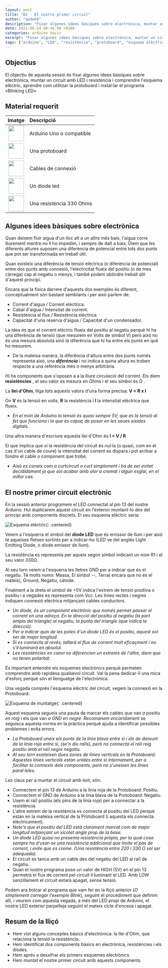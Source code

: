 ```yaml
---
layout: post
title: "02 - El nostre primer circuit"
author: "qode66"
description: "Fixar algunes idees bàsiques sobre electrònica, muntar un circuit amb LED i resistència i comprendre l'esquema elèctric, aprendre com utilitzar la protoboard i instal·lar el programa «Blinking LED»"
date: 2021-06-24 00:45:00 +0200
categories: arduino basic
excerpt: "Fixar algunes idees bàsiques sobre electrònica, muntar un circuit amb LED i resistència i comprendre l'esquema elèctric, aprendre com utilitzar la protoboard i instal·lar el programa «Blinking LED»"
tags: ["arduino", "LED", "resistència", "protoboard", "esquema elèctric"]
---
```


[img1]: /assets/imatges/ard/ard_02_01.png "Esquema elèctric"
[img2]: /assets/imatges/ard/ard_02_02.jpg "Esquema de muntatge"

## Objectius

El objectiu de aquesta sessió és fixar algunes idees bàsiques sobre electrònica, muntar un circuit amb LED i resistència i comprendre l'esquema elèctric, aprendre com utilitzar la protoboard i instal·lar el programa «Blinking LED»

## Material requerit

|                                 Imatge                                 | Descripció               |
| :--------------------------------------------------------------------: | :----------------------- |
|   <img src="/assets/imatges/mat/mat_unor3.png" width="50" height="50">    | Arduino Uno o compatible |
| <img src="/assets/imatges/mat/mat_protoboard.png" width="50" height="50"> | Una protoboard           |
|   <img src="/assets/imatges/mat/mat_cables.png" width="50" height="50">   | Cables de connexió       |
|    <img src="/assets/imatges/mat/mat_led.png" width="50" height="50">     | Un diode led             |
|  <img src="/assets/imatges/mat/mat_resis330.png" width="50" height="50">  | Una resistència 330 Ohms |

## Algunes idees bàsiques sobre electrònica

Quan deixem fluir aigua d'un lloc alt a un altre més baix, l'aigua corre lliurement mentre no li ho impedim, i sempre de dalt a baix. Diem que les diferents altures suposen una diferència de potencial entre tots dos punts que pot ser transformada en treball útil.

Quan existeix una diferència de tensió elèctrica (o diferència de potencial) entre dos punts amb connexió, l'electricitat flueix del positiu (o de mes càrrega) cap al negatiu o menys, i també podem obtindre treball útil d'aquest principi.

Encara que la física darrere d'aquests dos exemples és diferent, conceptualment són bastant semblants i per això parlem de:

- Corrent d'aigua / Corrent elèctrica.
- Cabal d'aigua / Intensitat de corrent.
- Resistència al flux / Resistència elèctrica.
- Capacitat d'una reserva d'aigua / Capacitat d'un condensador.

La idea és que el corrent elèctric flueix del positiu al negatiu perquè hi ha una diferència de tensió (que mesurem en Volts de símbol V) però això no és una mesura absoluta sinó la diferència que hi ha entre els punts en què ho mesurem.

- De la mateixa manera, la diferència d'altura entre dos punts només representa això, una **_diferència_** i no indica a quina altura es troben respecte a una referència més o menys arbitrària.

Hi ha components que s'oposen a a la lliure circulació del corrent. Els diem **resistències** , el seu valor es mesura en Ohms i el seu símbol és Ω .

La **llei d'Ohm**, lliga tots aquests valors d'una forma precisa: **V = R x I**

On **V** és la tensió en volts, **R** la resistència i **I** la intensitat elèctrica que flueix.

- _En el món de Arduino la tensió és quasi sempre 5V, que és la tensió al fet que funciona i la que és capaç de posar en les seues eixides digitals._

Una altra manera d'escriure aquesta llei d'Ohm és **I = V / R**

El que implica que si la resistència del circuit és nul·la (o quasi, com en el cas d'un cable de coure) la intensitat del corrent es dispara i pot arribar a fondre el cable o component que trobe.

- _Això es coneix com a curtcircuit o curt simplement i ha de ser evitat decididament ja que sol acabar amb olor a cremat i algun esglai, en el millor cas._

## El nostre primer circuit electrònic

En la sessió anterior programem el LED connectat al pin 13 del nostre Arduino. Hui duplicarem aquest circuit en l'exterior muntant-lo des del principi amb components discrets. El seu esquema elèctric seria:

![Esquema elèctric][img1]{: .centered}

Veiem a l'esquerra el símbol del **díode LED** que és emissor de llum i per això té aqueixes fletxes sortints per a indicar-ho (LED ve del anglés Light Emitting Diode, o díode emissor de llum).

La resistència es representa per aqueix segon símbol indicant un nom R1 i el seu valor 330Ω.

Al seu torn veiem a l'esquerra les lletres GND per a indicar que és el negatiu. Té molts noms: Massa, El símbol --, Terra( encara que no és el mateix), Ground, Negatiu, càtode.

Finalment a la dreta el símbol de +5V indica l'extrem de tensió positiva o positiu i a vegades es representa com Vcc. Les línies rectes i negres indiquen connexió elèctrica mitjançant cables conductors.

- _Un díode, és un component electrònic que només permet passar el corrent en una adreça. En la direcció del positiu al negatiu (la part ampla del triangle) al negatiu, la punta del triangle (que indica la direcció)._
- _Per a indicar quin de les potes d'un díode LED és el positiu, aquest sol ser de major longitud._
- _Si es connecta al revés, tallarà el flux de corrent molt eficaçment i no s'il·luminarà en absolut._
- _Les resistències en canvi no diferencien un extrems de l'altre, diem que no tenen polaritat._

És important entendre els esquemes electrònics perquè permeten comprendre amb rapidesa qualsevol circuit. Val la pena dedicar-li una mica d'esforç perquè són el llenguatge de l'electrònica.

Una vegada comprés l'esquema elèctric del circuit, vegem la connexió en la Protoboard:

![Esquema de muntatge][img2]{: .centered}

Aquest esquema segueix una pauta de marcar els cables que van _a positiu en roig_ i els que van _a GND en negre_. _Recomanem encaridament_ se seguisca aquesta norma en la pràctica perquè ajuda a identificar possibles problemes i evita errors.

- _La Protoboard uneix els punts de la línia blava entre si i els de damunt de la línia roja entre si, (se'n diu raïls), però no connecta el raïl roig positiu amb el raïl negre negatiu._
- _Al seu torn existeixen dues zones de línies verticals en la Protoboard. Aquestes línies verticals estan unides entre si internament, per a facilitar la connexió dels components, però no s'uneixen les línies paral·leles._

Les claus per a muntar el circuit amb èxit, són:

- Connectem el pin 13 de Arduino a la línia roja de la Protoboard: Positiu.
- Connectem el GND de Arduino a la línia blava de la Protoboard: Negatiu.
- Usem el raïl positiu (els pins de la línia roja) per a connectar a la resistència.
- L'altre extrem de la resistència es connecta al positiu del LED perquè estan en la mateixa vertical de la Protoboard (i aquesta els connecta elèctricament).
- _Note's que el positiu del LED està clarament marcat com de major longitud mitjançant un xicotet angle prop de la base_.
- _Un díode LED quasi no presenta resistència pròpia, per la qual cosa sempre ha d'usar-se una resistència addicional que limite el pas de corrent, i evite que es creme. (Una resistència entre 220 i 330 Ω sol ser adequada)._
- El circuit es tanca amb un cable des del negatiu del LED al raïl de negatiu.
- Quan el nostre programa pose un valor de HIGH (5V) en el pin 13 permetrà el flux de corrent pel circuit il·luminant el LED. Amb LOW senzillament el circuit estarà apagat, sense tensió.

Podem ara bolcar el programa que vam fer en la lliçó anterior (_O simplement carregar l'exemple Blink_), seguint el procediment que definim allí, i veurem com aquesta vegada, a més del LED propi de Arduino, el nostre LED exterior parpelleja seguint el mateix cicle d'encesa i apagat.

## Resum de la lliçó

- Hem vist alguns conceptes bàsics d'electrònica: la llei d'Ohm, que relaciona la tensió la resistència.
- Hem identificat dos components bàsics en electrònica, resistències i els díodes.
- Hem aprés a desxifrar els primers esquemes electrònics.
- Hem muntat el nostre primer circuit amb aquests components.